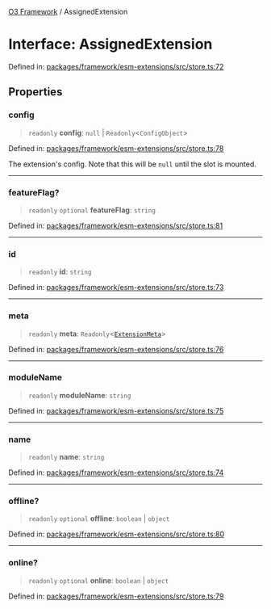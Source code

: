 [O3 Framework](../API.md) / AssignedExtension

# Interface: AssignedExtension

Defined in: [packages/framework/esm-extensions/src/store.ts:72](https://github.com/its-kios09/openmrs-esm-core/blob/main/packages/framework/esm-extensions/src/store.ts#L72)

## Properties

### config

> `readonly` **config**: `null` \| `Readonly`\<`ConfigObject`\>

Defined in: [packages/framework/esm-extensions/src/store.ts:78](https://github.com/its-kios09/openmrs-esm-core/blob/main/packages/framework/esm-extensions/src/store.ts#L78)

The extension's config. Note that this will be `null` until the slot is mounted.

***

### featureFlag?

> `readonly` `optional` **featureFlag**: `string`

Defined in: [packages/framework/esm-extensions/src/store.ts:81](https://github.com/its-kios09/openmrs-esm-core/blob/main/packages/framework/esm-extensions/src/store.ts#L81)

***

### id

> `readonly` **id**: `string`

Defined in: [packages/framework/esm-extensions/src/store.ts:73](https://github.com/its-kios09/openmrs-esm-core/blob/main/packages/framework/esm-extensions/src/store.ts#L73)

***

### meta

> `readonly` **meta**: `Readonly`\<[`ExtensionMeta`](ExtensionMeta.md)\>

Defined in: [packages/framework/esm-extensions/src/store.ts:76](https://github.com/its-kios09/openmrs-esm-core/blob/main/packages/framework/esm-extensions/src/store.ts#L76)

***

### moduleName

> `readonly` **moduleName**: `string`

Defined in: [packages/framework/esm-extensions/src/store.ts:75](https://github.com/its-kios09/openmrs-esm-core/blob/main/packages/framework/esm-extensions/src/store.ts#L75)

***

### name

> `readonly` **name**: `string`

Defined in: [packages/framework/esm-extensions/src/store.ts:74](https://github.com/its-kios09/openmrs-esm-core/blob/main/packages/framework/esm-extensions/src/store.ts#L74)

***

### offline?

> `readonly` `optional` **offline**: `boolean` \| `object`

Defined in: [packages/framework/esm-extensions/src/store.ts:80](https://github.com/its-kios09/openmrs-esm-core/blob/main/packages/framework/esm-extensions/src/store.ts#L80)

***

### online?

> `readonly` `optional` **online**: `boolean` \| `object`

Defined in: [packages/framework/esm-extensions/src/store.ts:79](https://github.com/its-kios09/openmrs-esm-core/blob/main/packages/framework/esm-extensions/src/store.ts#L79)

